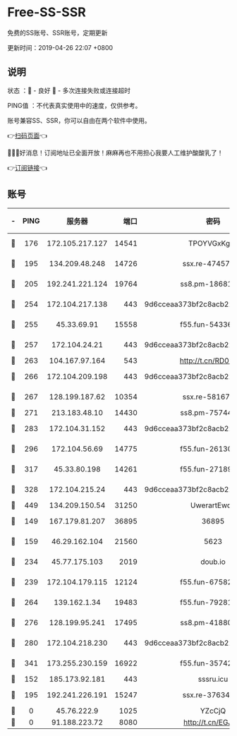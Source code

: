 # Free-SS-SSR

免费的SS账号、SSR账号，定期更新

更新时间：2019-04-26 22:07 +0800

## 说明

状态     ：🙂 - 良好 🙁 - 多次连接失败或连接超时

PING值   ：不代表真实使用中的速度，仅供参考。

账号兼容SS、SSR，你可以自由在两个软件中使用。

👉[扫码页面](https://liesauer.github.io/Free-SS-SSR/)👈

🎉🎉🎉好消息！订阅地址已全面开放！麻麻再也不用担心我要人工维护酸酸乳了！

👉[订阅链接](https://www.liesauer.net/yogurt/subscribe?ACCESS_TOKEN=DAYxR3mMaZAsaqUb)👈

## 账号

|-|PING|服务器|端口|密码|加密方式|区域|
|:----:|:----:|:-----:|-----:|:----:|:----:|:----:|
|🙂|176|172.105.217.127|14541|TPOYVGxKglpi|aes-256-cfb|JP|
|🙂|195|134.209.48.248|14726|ssx.re-47457092|aes-256-cfb|US|
|🙂|205|192.241.221.124|19764|ss8.pm-18681063|aes-256-cfb|US|
|🙂|254|172.104.217.138|443|9d6cceaa373bf2c8acb22e60b6a58be6|aes-256-cfb|US|
|🙂|255|45.33.69.91|15558|f55.fun-54336919|aes-256-cfb|US|
|🙂|257|172.104.24.21|443|9d6cceaa373bf2c8acb22e60b6a58be6|aes-256-cfb|US|
|🙂|263|104.167.97.164|543|http://t.cn/RD0D7sx|rc4-md5|CA|
|🙂|266|172.104.209.198|443|9d6cceaa373bf2c8acb22e60b6a58be6|aes-256-cfb|US|
|🙂|267|128.199.187.62|10354|ssx.re-58167399|aes-256-cfb|SG|
|🙂|271|213.183.48.10|14430|ss8.pm-75744161|rc4-md5|RU|
|🙂|283|172.104.31.152|443|9d6cceaa373bf2c8acb22e60b6a58be6|aes-256-cfb|US|
|🙂|296|172.104.56.69|14775|f55.fun-26130837|aes-256-cfb|SG|
|🙂|317|45.33.80.198|14261|f55.fun-27189216|aes-256-cfb|US|
|🙂|328|172.104.215.24|443|9d6cceaa373bf2c8acb22e60b6a58be6|aes-256-cfb|US|
|🙂|449|134.209.150.54|31250|UwerartEwqe|chacha20|IN|
|🙂|149|167.179.81.207|36895|36895|aes-256-cfb|JP|
|🙂|159|46.29.162.104|21560|5623|aes-128-ctr|RU|
|🙂|234|45.77.175.103|2019|doub.io|aes-128-ctr|SG|
|🙂|239|172.104.179.115|12124|f55.fun-67582155|aes-256-cfb|SG|
|🙂|264|139.162.1.34|19483|f55.fun-79281835|aes-256-cfb|SG|
|🙂|276|128.199.95.241|17495|ss8.pm-41880912|aes-256-cfb|SG|
|🙂|280|172.104.218.230|443|9d6cceaa373bf2c8acb22e60b6a58be6|aes-256-cfb|US|
|🙂|341|173.255.230.159|16922|f55.fun-35742732|aes-256-cfb|US|
|🙁|152|185.173.92.181|443|sssru.icu|rc4-md5|RU|
|🙁|195|192.241.226.191|15247|ssx.re-37634241|aes-256-cfb|US|
|🙁|0|45.76.222.9|1025|YZcCjQ|rc4-md5|JP|
|🙁|0|91.188.223.72|8080|http://t.cn/EGJIyrl|rc4-md5|RU|
